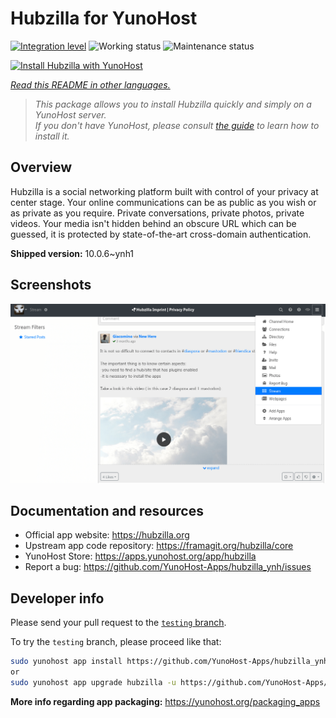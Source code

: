 <!--
N.B.: This README was automatically generated by <https://github.com/YunoHost/apps/tree/master/tools/readme_generator>
It shall NOT be edited by hand.
-->

# Hubzilla for YunoHost

[![Integration level](https://apps.yunohost.org/badge/integration/hubzilla)](https://ci-apps.yunohost.org/ci/apps/hubzilla/)
![Working status](https://apps.yunohost.org/badge/state/hubzilla)
![Maintenance status](https://apps.yunohost.org/badge/maintained/hubzilla)

[![Install Hubzilla with YunoHost](https://install-app.yunohost.org/install-with-yunohost.svg)](https://install-app.yunohost.org/?app=hubzilla)

*[Read this README in other languages.](./ALL_README.md)*

> *This package allows you to install Hubzilla quickly and simply on a YunoHost server.*  
> *If you don't have YunoHost, please consult [the guide](https://yunohost.org/install) to learn how to install it.*

## Overview

Hubzilla is a social networking platform built with control of your privacy at center stage. Your online communications can be as public as you wish or as private as you require. Private conversations, private photos, private videos. Your media isn't hidden behind an obscure URL which can be guessed, it is protected by state-of-the-art cross-domain authentication.


**Shipped version:** 10.0.6~ynh1

## Screenshots

![Screenshot of Hubzilla](./doc/screenshots/hubzilla-1.png)

## Documentation and resources

- Official app website: <https://hubzilla.org>
- Upstream app code repository: <https://framagit.org/hubzilla/core>
- YunoHost Store: <https://apps.yunohost.org/app/hubzilla>
- Report a bug: <https://github.com/YunoHost-Apps/hubzilla_ynh/issues>

## Developer info

Please send your pull request to the [`testing` branch](https://github.com/YunoHost-Apps/hubzilla_ynh/tree/testing).

To try the `testing` branch, please proceed like that:

```bash
sudo yunohost app install https://github.com/YunoHost-Apps/hubzilla_ynh/tree/testing --debug
or
sudo yunohost app upgrade hubzilla -u https://github.com/YunoHost-Apps/hubzilla_ynh/tree/testing --debug
```

**More info regarding app packaging:** <https://yunohost.org/packaging_apps>
